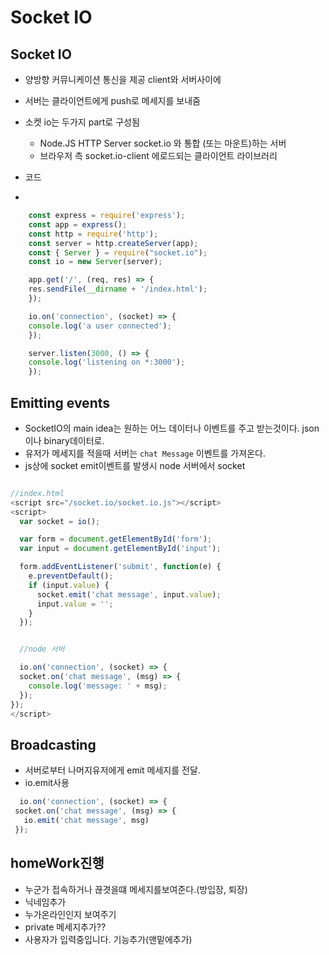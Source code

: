 # Socket IO

## Socket IO
 - 양방향 커뮤니케이션 통신을 제공 client와 서버사이에
 - 서버는 클라이언트에게 push로 메세지를 보내줌
 - 소켓 io는 두가지 part로 구성됨
    - Node.JS HTTP Server socket.io 와 통합 (또는 마운트)하는 서버
    - 브라우저 측 socket.io-client 에로드되는 클라이언트 라이브러리

 - 코드
  - 
```javascript
    const express = require('express');
    const app = express();
    const http = require('http');
    const server = http.createServer(app);
    const { Server } = require("socket.io");
    const io = new Server(server);

    app.get('/', (req, res) => {
    res.sendFile(__dirname + '/index.html');
    });

    io.on('connection', (socket) => {
    console.log('a user connected');
    });

    server.listen(3000, () => {
    console.log('listening on *:3000');
    });

```

## Emitting events

- SocketIO의 main idea는 원하는 어느 데이터나 이벤트를 주고 받는것이다. json이나 binary데이터로.
- 유저가 메세지를 적을때 서버는 `chat Message` 이벤트를 가져온다.
- js상에 socket emit이벤트를 발생시 node 서버에서 socket

```javascript

//index.html
<script src="/socket.io/socket.io.js"></script>
<script>
  var socket = io();

  var form = document.getElementById('form');
  var input = document.getElementById('input');

  form.addEventListener('submit', function(e) {
    e.preventDefault();
    if (input.value) {
      socket.emit('chat message', input.value);
      input.value = '';
    }
  });


  //node 서버

  io.on('connection', (socket) => {
  socket.on('chat message', (msg) => {
    console.log('message: ' + msg);
  });
});
</script>
```

## Broadcasting

 - 서버로부터 나머지유저에게 emit 메세지를 전달.
 - io.emit사용

 ```javascript
   io.on('connection', (socket) => {
  socket.on('chat message', (msg) => {
    io.emit('chat message', msg)
  });
 ```

 ## homeWork진행
 - 누군가 접속하거나 끊겻을떄 메세지를보여준다.(방입장, 퇴장)
 - 닉네임추가
 - 누가온라인인지 보여주기
 - private 메세지추가??
 - 사용자가 입력중입니다. 기능추가(맨밑에추가)


